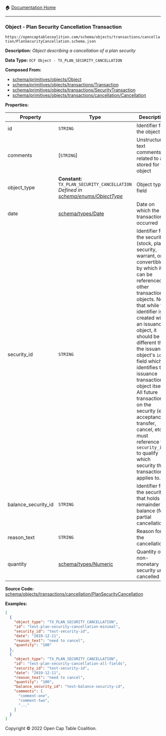 :house: [Documentation Home](/docs/README.md)

---

### Object - Plan Security Cancellation Transaction

`https://opencaptablecoalition.com/schema/objects/transactions/cancellation/PlanSecurityCancellation.schema.json`

**Description:** _Object describing a cancellation of a plan security_

**Data Type:** `OCF Object - TX_PLAN_SECURITY_CANCELLATION`

**Composed From:**

- [schema/primitives/objects/Object](/docs/schema/primitives/objects/Object.md)
- [schema/primitives/objects/transactions/Transaction](/docs/schema/primitives/objects/transactions/Transaction.md)
- [schema/primitives/objects/transactions/SecurityTransaction](/docs/schema/primitives/objects/transactions/SecurityTransaction.md)
- [schema/primitives/objects/transactions/cancellation/Cancellation](/docs/schema/primitives/objects/transactions/cancellation/Cancellation.md)

**Properties:**

| Property            | Type                                                                                                                       | Description                                                                                                                                                                                                                                                                                                                                                                                                                                                                                                 | Required   |
| ------------------- | -------------------------------------------------------------------------------------------------------------------------- | ----------------------------------------------------------------------------------------------------------------------------------------------------------------------------------------------------------------------------------------------------------------------------------------------------------------------------------------------------------------------------------------------------------------------------------------------------------------------------------------------------------- | ---------- |
| id                  | `STRING`                                                                                                                   | Identifier for the object                                                                                                                                                                                                                                                                                                                                                                                                                                                                                   | `REQUIRED` |
| comments            | [`STRING`]                                                                                                                 | Unstructured text comments related to and stored for the object                                                                                                                                                                                                                                                                                                                                                                                                                                             | -          |
| object_type         | **Constant:** `TX_PLAN_SECURITY_CANCELLATION`</br>_Defined in [schema/enums/ObjectType](/docs/schema/enums/ObjectType.md)_ | Object type field                                                                                                                                                                                                                                                                                                                                                                                                                                                                                           | `REQUIRED` |
| date                | [schema/types/Date](/docs/schema/types/Date.md)                                                                            | Date on which the transaction occurred                                                                                                                                                                                                                                                                                                                                                                                                                                                                      | `REQUIRED` |
| security_id         | `STRING`                                                                                                                   | Identifier for the security (stock, plan security, warrant, or convertible) by which it can be referenced by other transaction objects. Note that while this identifier is created with an issuance object, it should be different than the issuance object's `id` field which identifies the issuance transaction object itself. All future transactions on the security (e.g. acceptance, transfer, cancel, etc.) must reference this `security_id` to qualify which security the transaction applies to. | `REQUIRED` |
| balance_security_id | `STRING`                                                                                                                   | Identifier for the security that holds the remainder balance (for partial cancellations)                                                                                                                                                                                                                                                                                                                                                                                                                    | -          |
| reason_text         | `STRING`                                                                                                                   | Reason for the cancellation                                                                                                                                                                                                                                                                                                                                                                                                                                                                                 | `REQUIRED` |
| quantity            | [schema/types/Numeric](/docs/schema/types/Numeric.md)                                                                      | Quantity of non-monetary security units cancelled                                                                                                                                                                                                                                                                                                                                                                                                                                                           | `REQUIRED` |

**Source Code:** [schema/objects/transactions/cancellation/PlanSecurityCancellation](/schema/objects/transactions/cancellation/PlanSecurityCancellation.schema.json)

**Examples:**

```json
[
  {
    "object_type": "TX_PLAN_SECURITY_CANCELLATION",
    "id": "test-plan-security-cancellation-minimal",
    "security_id": "test-security-id",
    "date": "2019-12-11",
    "reason_text": "need to cancel",
    "quantity": "100"
  },
  {
    "object_type": "TX_PLAN_SECURITY_CANCELLATION",
    "id": "test-plan-security-cancellation-all-fields",
    "security_id": "test-security-id",
    "date": "2019-12-11",
    "reason_text": "need to cancel",
    "quantity": "100",
    "balance_security_id": "test-balance-security-id",
    "comments": [
      "comment-one",
      "comment-two",
      "..."
    ]
  }
]
```

Copyright © 2022 Open Cap Table Coalition.

